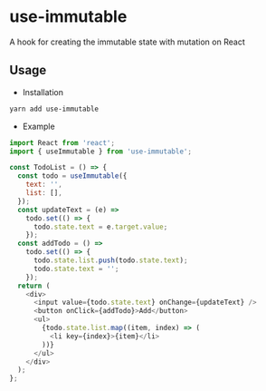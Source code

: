 # use-immutable

A hook for creating the immutable state with mutation on React

## Usage

- Installation

```sh
yarn add use-immutable
```

- Example

```js
import React from 'react';
import { useImmutable } from 'use-immutable';

const TodoList = () => {
  const todo = useImmutable({
    text: '',
    list: [],
  });
  const updateText = (e) =>
    todo.set(() => {
      todo.state.text = e.target.value;
    });
  const addTodo = () =>
    todo.set(() => {
      todo.state.list.push(todo.state.text);
      todo.state.text = '';
    });
  return (
    <div>
      <input value={todo.state.text} onChange={updateText} />
      <button onClick={addTodo}>Add</button>
      <ul>
        {todo.state.list.map((item, index) => (
          <li key={index}>{item}</li>
        ))}
      </ul>
    </div>
  );
};
```
